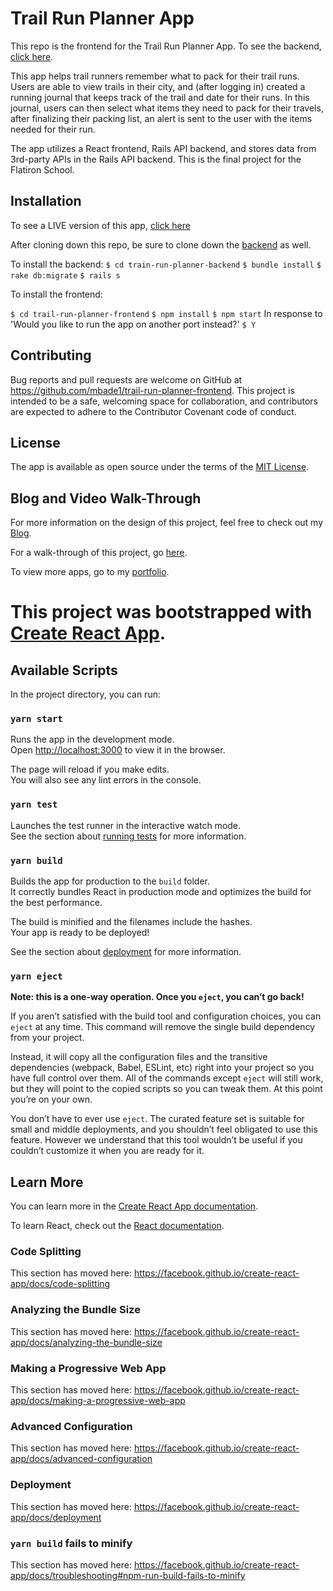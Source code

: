 # Trail Run Planner App

This repo is the frontend for the Trail Run Planner App. To see the backend, [click here](https://github.com/mbade1/trail-run-planner-backend). 

This app helps trail runners remember what to pack for their trail runs. Users are able to view trails in their city, and (after logging in) created a running journal that keeps track of the trail and date for their runs. In this journal, users can then select what items they need to pack for their travels, after finalizing their packing list, an alert is sent to the user with the items needed for their run. 

The app utilizes a React frontend, Rails API backend, and stores data from 3rd-party APIs in the Rails API backend. This is the final project for the Flatiron School.

## Installation

To see a LIVE version of this app, [click here](https://mbade1.github.io/trail-run-planner-frontend/)

After cloning down this repo, be sure to clone down the [backend](https://github.com/mbade1/trail-run-planner-backend) as well.

To install the backend:
```$ cd train-run-planner-backend```
```$ bundle install```
```$ rake db:migrate```
```$ rails s```

To install the frontend:

```$ cd trail-run-planner-frontend```
```$ npm install```
```$ npm start```
In response to 'Would you like to run the app on another port instead?'
```$ Y```

## Contributing

Bug reports and pull requests are welcome on GitHub at https://github.com/mbade1/trail-run-planner-frontend. This project is intended to be a safe, welcoming space for collaboration, and contributors are expected to adhere to the Contributor Covenant code of conduct.

## License

The app is available as open source under the terms of the [MIT License](https://opensource.org/licenses/MIT).

## Blog and Video Walk-Through

For more information on the design of this project, feel free to check out my [Blog](https://mbade1.github.io/trail_run_planner).

For a walk-through of this project, go [here](https://www.youtube.com/watch?v=SI4kpvIUcO4&list=PLUv_cs_etiP6OZLl71AmWDIPSjAATDnfX&index=1&t=1s).

To view more apps, go to my [portfolio](http://mbadedeveloper.com).

# This project was bootstrapped with [Create React App](https://github.com/facebook/create-react-app).

## Available Scripts

In the project directory, you can run:

### `yarn start`

Runs the app in the development mode.<br />
Open [http://localhost:3000](http://localhost:3000) to view it in the browser.

The page will reload if you make edits.<br />
You will also see any lint errors in the console.

### `yarn test`

Launches the test runner in the interactive watch mode.<br />
See the section about [running tests](https://facebook.github.io/create-react-app/docs/running-tests) for more information.

### `yarn build`

Builds the app for production to the `build` folder.<br />
It correctly bundles React in production mode and optimizes the build for the best performance.

The build is minified and the filenames include the hashes.<br />
Your app is ready to be deployed!

See the section about [deployment](https://facebook.github.io/create-react-app/docs/deployment) for more information.

### `yarn eject`

**Note: this is a one-way operation. Once you `eject`, you can’t go back!**

If you aren’t satisfied with the build tool and configuration choices, you can `eject` at any time. This command will remove the single build dependency from your project.

Instead, it will copy all the configuration files and the transitive dependencies (webpack, Babel, ESLint, etc) right into your project so you have full control over them. All of the commands except `eject` will still work, but they will point to the copied scripts so you can tweak them. At this point you’re on your own.

You don’t have to ever use `eject`. The curated feature set is suitable for small and middle deployments, and you shouldn’t feel obligated to use this feature. However we understand that this tool wouldn’t be useful if you couldn’t customize it when you are ready for it.

## Learn More

You can learn more in the [Create React App documentation](https://facebook.github.io/create-react-app/docs/getting-started).

To learn React, check out the [React documentation](https://reactjs.org/).

### Code Splitting

This section has moved here: https://facebook.github.io/create-react-app/docs/code-splitting

### Analyzing the Bundle Size

This section has moved here: https://facebook.github.io/create-react-app/docs/analyzing-the-bundle-size

### Making a Progressive Web App

This section has moved here: https://facebook.github.io/create-react-app/docs/making-a-progressive-web-app

### Advanced Configuration

This section has moved here: https://facebook.github.io/create-react-app/docs/advanced-configuration

### Deployment

This section has moved here: https://facebook.github.io/create-react-app/docs/deployment

### `yarn build` fails to minify

This section has moved here: https://facebook.github.io/create-react-app/docs/troubleshooting#npm-run-build-fails-to-minify
